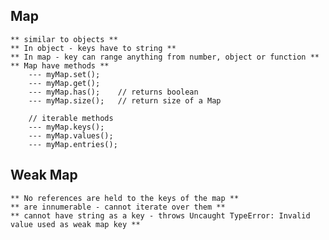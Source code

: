 ## Map
    ** similar to objects **
    ** In object - keys have to string **
    ** In map - key can range anything from number, object or function **
    ** Map have methods **
        --- myMap.set();
        --- myMap.get();
        --- myMap.has();    // returns boolean
        --- myMap.size();   // return size of a Map

        // iterable methods
        --- myMap.keys();
        --- myMap.values();
        --- myMap.entries();

## Weak Map
    ** No references are held to the keys of the map **
    ** are innumerable - cannot iterate over them **
    ** cannot have string as a key - throws Uncaught TypeError: Invalid value used as weak map key **
